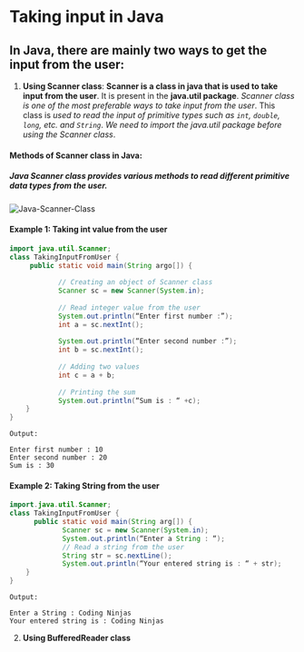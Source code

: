 # Taking input in Java 

## In Java, there are mainly two ways to get the input from the user:

1. **Using Scanner class**: **Scanner is a class in java that is used to take input from the user**. It is present in the **java.util package**. *Scanner class is one of the most preferable ways to take input from the user*. This class is *used to read the input of primitive types such as `int`, `double`, `long`, etc. and `String`*. *We need to import the java.util package before using the Scanner class*.

#### Methods of Scanner class in Java:

##### Java Scanner class provides various methods to read different primitive data types from the user.

![Java-Scanner-Class](https://harnarayanvishwakarma.wordpress.com/wp-content/uploads/2012/05/keywords1.png)


#### Example 1: Taking int value from the user

 
```Java
import java.util.Scanner;
class TakingInputFromUser {
     public static void main(String argo[]) {
 
            // Creating an object of Scanner class
            Scanner sc = new Scanner(System.in);
 
            // Read integer value from the user
            System.out.println(“Enter first number :”);
            int a = sc.nextInt();
 
            System.out.println(“Enter second number :”);
            int b = sc.nextInt();
 
            // Adding two values
            int c = a + b;
 
            // Printing the sum
            System.out.println(“Sum is : “ +c);
    }
}
```
```
Output:

Enter first number : 10
Enter second number : 20
Sum is : 30
```


#### Example 2: Taking String from the user

```Java
import.java.util.Scanner;
class TakingInputFromUser {
      public static void main(String arg[]) {
             Scanner sc = new Scanner(System.in);
             System.out.println(“Enter a String : “);
             // Read a string from the user
             String str = sc.nextLine();
             System.out.println(“Your entered string is : “ + str);
    }
}
```

```
Output:

Enter a String : Coding Ninjas
Your entered string is : Coding Ninjas
``` 
2. **Using BufferedReader class**
